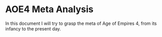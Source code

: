# AOE4 Meta Analysis

In this document I will try to grasp the meta of Age of Empires 4, from its infancy to the present day.
